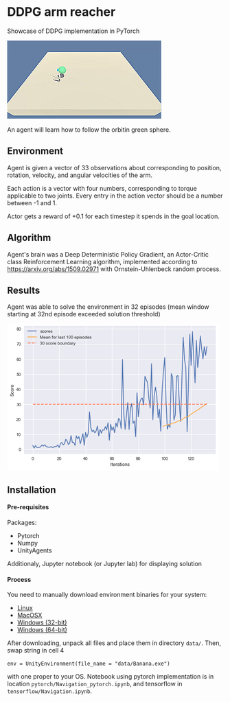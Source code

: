 # DDPG arm reacher
Showcase of DDPG implementation in PyTorch

![Result](insta.gif)

An agent will learn how to follow the orbitin green sphere.

## Environment
Agent is given a vector of 33 observations about corresponding to position, rotation, velocity, and angular velocities of the arm.

Each action is a vector with four numbers, corresponding to torque applicable to two joints. Every entry in the action vector should be a number between -1 and 1.

Actor gets a reward of +0.1 for each timestep it spends in the goal location.

## Algorithm
Agent's brain was a Deep Deterministic Policy Gradient, an Actor-Critic class Reinforcement Learning algorithm, implemented according to https://arxiv.org/abs/1509.02971 with Ornstein-Uhlenbeck random process.

## Results
Agent was able to solve the environment in 32 episodes (mean window starting at 32nd episode exceeded solution threshold)

![Result](result.png)

## Installation
#### Pre-requisites
Packages:
- Pytorch
- Numpy
- UnityAgents

Additionaly, Jupyter notebook (or Jupyter lab) for displaying solution

#### Process
You need to manually download environment binaries for your system:
- [Linux](https://s3-us-west-1.amazonaws.com/udacity-drlnd/P2/Reacher/one_agent/Reacher_Linux.zip)
- [MacOSX](https://s3-us-west-1.amazonaws.com/udacity-drlnd/P2/Reacher/one_agent/Reacher.app.zip)
- [Windows (32-bit)](https://s3-us-west-1.amazonaws.com/udacity-drlnd/P2/Reacher/one_agent/Reacher_Windows_x86.zip)
- [Windows (64-bit)](https://s3-us-west-1.amazonaws.com/udacity-drlnd/P2/Reacher/one_agent/Reacher_Windows_x86_64.zip)
  
After downloading, unpack all files and place them in directory `data/`. Then, swap string in cell 4 
```
env = UnityEnvironment(file_name = "data/Banana.exe")
```
with one proper to your OS. Notebook using pytorch implementation is in location `pytorch/Navigation_pytorch.ipynb`, and tensorflow in `tensorflow/Navigation.ipynb`.